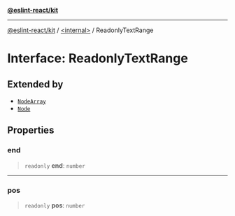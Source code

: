 [**@eslint-react/kit**](../../README.md)

***

[@eslint-react/kit](../../README.md) / [\<internal\>](../README.md) / ReadonlyTextRange

# Interface: ReadonlyTextRange

## Extended by

- [`NodeArray`](NodeArray.md)
- [`Node`](Node.md)

## Properties

### end

> `readonly` **end**: `number`

***

### pos

> `readonly` **pos**: `number`
